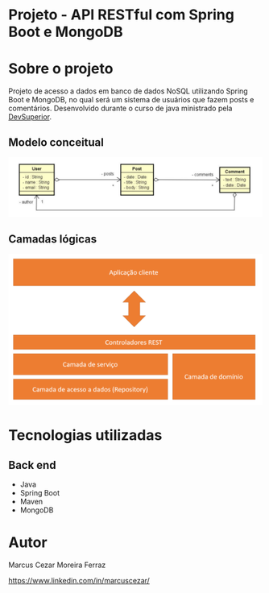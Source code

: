 # Projeto - API RESTful com Spring Boot e MongoDB

# Sobre o projeto

Projeto de acesso a dados em banco de dados NoSQL utilizando Spring Boot e MongoDB, no qual será um sistema de usuários que fazem posts e comentários. Desenvolvido durante o curso de java ministrado pela [DevSuperior](https://devsuperior.com "Site da DevSuperior").


## Modelo conceitual
![Modelo Conceitual](https://github.com/marcub/workshop-springboot-mongodb/blob/main/assets/domain-model.png)

## Camadas lógicas
![Camadas Lógicas](https://github.com/marcub/workshop-springboot-mongodb/blob/main/assets/layout-layers.png)

# Tecnologias utilizadas
## Back end
- Java
- Spring Boot
- Maven
- MongoDB

# Autor

Marcus Cezar Moreira Ferraz

https://www.linkedin.com/in/marcuscezar/
